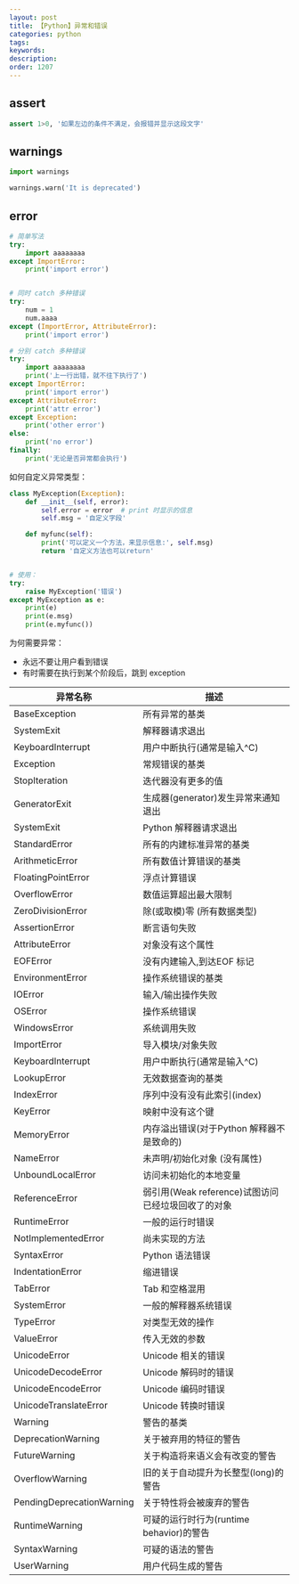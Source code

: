 ```yaml
---
layout: post
title: 【Python】异常和错误
categories: python
tags: 
keywords:
description:
order: 1207
---
```


## assert

```python
assert 1>0, '如果左边的条件不满足，会报错并显示这段文字'
```

## warnings

```python
import warnings

warnings.warn('It is deprecated')
```

## error


```python
# 简单写法
try:
    import aaaaaaaa
except ImportError:
    print('import error')


# 同时 catch 多种错误
try:
    num = 1
    num.aaaa
except (ImportError, AttributeError):
    print('import error')

# 分别 catch 多种错误
try:
    import aaaaaaaa
    print('上一行出错，就不往下执行了')
except ImportError:
    print('import error')
except AttributeError:
    print('attr error')
except Exception:
    print('other error')
else:
    print('no error')
finally:
    print('无论是否异常都会执行')
```


如何自定义异常类型：
```python
class MyException(Exception):
    def __init__(self, error):
        self.error = error  # print 时显示的信息
        self.msg = '自定义字段'

    def myfunc(self):
        print('可以定义一个方法，来显示信息:', self.msg)
        return '自定义方法也可以return'


# 使用：
try:
    raise MyException('错误')
except MyException as e:
    print(e)
    print(e.msg)
    print(e.myfunc())
```

为何需要异常：
- 永远不要让用户看到错误
- 有时需要在执行到某个阶段后，跳到 exception


| 异常名称                      | 描述                                  |
|---------------------------|-------------------------------------|
| BaseException             | 所有异常的基类                             |
| SystemExit                | 解释器请求退出                             |
| KeyboardInterrupt         | 用户中断执行\(通常是输入^C\)                   |
| Exception                 | 常规错误的基类                             |
| StopIteration             | 迭代器没有更多的值                           |
| GeneratorExit             | 生成器\(generator\)发生异常来通知退出           |
| SystemExit                | Python 解释器请求退出                      |
| StandardError             | 所有的内建标准异常的基类                        |
| ArithmeticError           | 所有数值计算错误的基类                         |
| FloatingPointError        | 浮点计算错误                              |
| OverflowError             | 数值运算超出最大限制                          |
| ZeroDivisionError         | 除\(或取模\)零 \(所有数据类型\)                |
| AssertionError            | 断言语句失败                              |
| AttributeError            | 对象没有这个属性                            |
| EOFError                  | 没有内建输入,到达EOF 标记                     |
| EnvironmentError          | 操作系统错误的基类                           |
| IOError                   | 输入/输出操作失败                           |
| OSError                   | 操作系统错误                              |
| WindowsError              | 系统调用失败                              |
| ImportError               | 导入模块/对象失败                           |
| KeyboardInterrupt         | 用户中断执行\(通常是输入^C\)                   |
| LookupError               | 无效数据查询的基类                           |
| IndexError                | 序列中没有没有此索引\(index\)                 |
| KeyError                  | 映射中没有这个键                            |
| MemoryError               | 内存溢出错误\(对于Python 解释器不是致命的\)         |
| NameError                 | 未声明/初始化对象 \(没有属性\)                  |
| UnboundLocalError         | 访问未初始化的本地变量                         |
| ReferenceError            | 弱引用\(Weak reference\)试图访问已经垃圾回收了的对象 |
| RuntimeError              | 一般的运行时错误                            |
| NotImplementedError       | 尚未实现的方法                             |
| SyntaxError               | Python 语法错误                         |
| IndentationError          | 缩进错误                                |
| TabError                  | Tab 和空格混用                           |
| SystemError               | 一般的解释器系统错误                          |
| TypeError                 | 对类型无效的操作                            |
| ValueError                | 传入无效的参数                             |
| UnicodeError              | Unicode 相关的错误                       |
| UnicodeDecodeError        | Unicode 解码时的错误                      |
| UnicodeEncodeError        | Unicode 编码时错误                       |
| UnicodeTranslateError     | Unicode 转换时错误                       |
| Warning                   | 警告的基类                               |
| DeprecationWarning        | 关于被弃用的特征的警告                         |
| FutureWarning             | 关于构造将来语义会有改变的警告                     |
| OverflowWarning           | 旧的关于自动提升为长整型\(long\)的警告             |
| PendingDeprecationWarning | 关于特性将会被废弃的警告                        |
| RuntimeWarning            | 可疑的运行时行为\(runtime behavior\)的警告     |
| SyntaxWarning             | 可疑的语法的警告                            |
| UserWarning               | 用户代码生成的警告                           |
